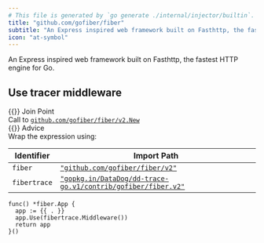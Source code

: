 ```yaml
---
# This file is generated by `go generate ./internal/injector/builtin`. DO NOT EDIT.
title: "github.com/gofiber/fiber"
subtitle: "An Express inspired web framework built on Fasthttp, the fastest HTTP engine for Go."
icon: "at-symbol"
---
```



An Express inspired web framework built on Fasthttp, the fastest HTTP engine for Go.




## Use tracer middleware

<div class="hextra-cards hx-mt-4 hx-gap-4 hx-grid" style="--hextra-cards-grid-cols: 1;">
  <div class="hextra-card hx-group hx-flex hx-flex-col hx-justify-start hx-overflow-hidden hx-rounded-lg hx-border hx-border-gray-200 hx-text-current hx-no-underline dark:hx-shadow-none hover:hx-shadow-gray-100 dark:hover:hx-shadow-none hx-shadow-gray-100 active:hx-shadow-sm active:hx-shadow-gray-200 hx-transition-all hx-duration-200">
    <div>
      <span class="hextra-card-icon hx-flex hx-font-semibold hx-items-start hx-gap-2 hx-p-4 hx-text-gray-700 hover:hx-text-gray-900 dark:hx-text-neutral-200 dark:hover:hx-text-neutral-50">
        {{<iconSVG "search-circle">}} Join Point
      </span>
      <div class="hextra-card-subtitle hx-font-normal hx-px-4 hx-mb-4 hx-mt-2">Call to <a href="https://pkg.go.dev/github.com/gofiber/fiber/v2#New" target="_blank" rel="noopener"><code>github.com/gofiber/fiber/v2.New</code></a></div>
    </div>
    <div class="hx-border-t">
      <span class="hextra-card-icon hx-flex hx-font-semibold hx-items-start hx-gap-2 hx-p-4 hx-text-gray-700 hover:hx-text-gray-900 dark:hx-text-neutral-200 dark:hover:hx-text-neutral-50">
        {{<iconSVG "chip">}} Advice
      </span>
      <div class="hextra-card-subtitle hx-font-normal hx-px-4 hx-mb-4 hx-mt-2">Wrap the expression using: 

Identifier | Import Path
---|---
<code>fiber</code>|<a href="http://pkg.go.dev/github.com/gofiber/fiber/v2" target="_blank" rel="noopener"><code>"github.com/gofiber/fiber/v2"</code></a>
<code>fibertrace</code>|<a href="http://pkg.go.dev/gopkg.in/DataDog/dd-trace-go.v1/contrib/gofiber/fiber.v2" target="_blank" rel="noopener"><code>"gopkg.in/DataDog/dd-trace-go.v1/contrib/gofiber/fiber.v2"</code></a>


```go-template
func() *fiber.App {
  app := {{ . }}
  app.Use(fibertrace.Middleware())
  return app
}()
```

</div>
    </div>
  </div>
</div>

